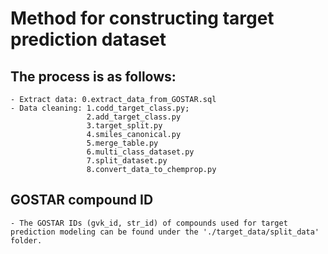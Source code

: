 # Method for constructing target prediction dataset
## The process is as follows:
    - Extract data: 0.extract_data_from_GOSTAR.sql
    - Data cleaning: 1.codd_target_class.py; 
                     2.add_target_class.py
                     3.target_split.py
                     4.smiles_canonical.py
                     5.merge_table.py
                     6.multi_class_dataset.py
                     7.split_dataset.py
                     8.convert_data_to_chemprop.py                                   
## GOSTAR compound ID
    - The GOSTAR IDs (gvk_id, str_id) of compounds used for target prediction modeling can be found under the './target_data/split_data' folder.
